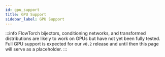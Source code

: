 ```yaml
---
id: gpu_support
title: GPU Support
sidebar_label: GPU Support
---
```


:::info
FlowTorch bijectors, conditioning networks, and transformed distributions are likely to work on GPUs but have not yet been fully tested. Full GPU support is expected for our `v0.2` release and until then this page will serve as a placeholder.
:::